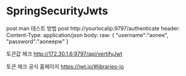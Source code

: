 # SpringSecurityJwts
post man 테스트 방법
post http://yourlocalip:9797/authenticate
header: Content-Type: application/json
body: raw: {
    "username":"aonee",
    "password":"aoneepw"
}

토큰값 체크 
http://172.30.1.6:9797/api/vertifyJwt 

토큰 체크 공식 홈페이지 
https://jwt.io/#libraries-io 
